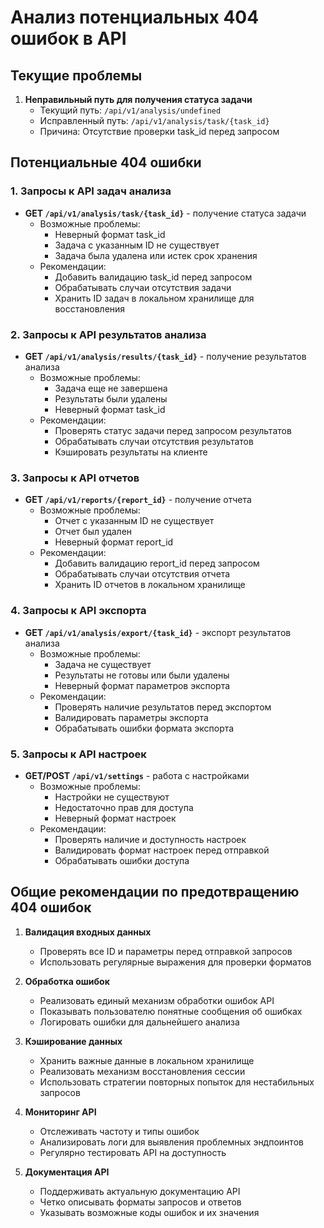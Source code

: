 # Анализ потенциальных 404 ошибок в API

## Текущие проблемы
1. **Неправильный путь для получения статуса задачи**
   - Текущий путь: `/api/v1/analysis/undefined`
   - Исправленный путь: `/api/v1/analysis/task/{task_id}`
   - Причина: Отсутствие проверки task_id перед запросом

## Потенциальные 404 ошибки

### 1. Запросы к API задач анализа
- **GET `/api/v1/analysis/task/{task_id}`** - получение статуса задачи
  - Возможные проблемы: 
    - Неверный формат task_id
    - Задача с указанным ID не существует
    - Задача была удалена или истек срок хранения
  - Рекомендации:
    - Добавить валидацию task_id перед запросом
    - Обрабатывать случаи отсутствия задачи
    - Хранить ID задач в локальном хранилище для восстановления

### 2. Запросы к API результатов анализа
- **GET `/api/v1/analysis/results/{task_id}`** - получение результатов анализа
  - Возможные проблемы:
    - Задача еще не завершена
    - Результаты были удалены
    - Неверный формат task_id
  - Рекомендации:
    - Проверять статус задачи перед запросом результатов
    - Обрабатывать случаи отсутствия результатов
    - Кэшировать результаты на клиенте

### 3. Запросы к API отчетов
- **GET `/api/v1/reports/{report_id}`** - получение отчета
  - Возможные проблемы:
    - Отчет с указанным ID не существует
    - Отчет был удален
    - Неверный формат report_id
  - Рекомендации:
    - Добавить валидацию report_id перед запросом
    - Обрабатывать случаи отсутствия отчета
    - Хранить ID отчетов в локальном хранилище

### 4. Запросы к API экспорта
- **GET `/api/v1/analysis/export/{task_id}`** - экспорт результатов анализа
  - Возможные проблемы:
    - Задача не существует
    - Результаты не готовы или были удалены
    - Неверный формат параметров экспорта
  - Рекомендации:
    - Проверять наличие результатов перед экспортом
    - Валидировать параметры экспорта
    - Обрабатывать ошибки формата экспорта

### 5. Запросы к API настроек
- **GET/POST `/api/v1/settings`** - работа с настройками
  - Возможные проблемы:
    - Настройки не существуют
    - Недостаточно прав для доступа
    - Неверный формат настроек
  - Рекомендации:
    - Проверять наличие и доступность настроек
    - Валидировать формат настроек перед отправкой
    - Обрабатывать ошибки доступа

## Общие рекомендации по предотвращению 404 ошибок

1. **Валидация входных данных**
   - Проверять все ID и параметры перед отправкой запросов
   - Использовать регулярные выражения для проверки форматов

2. **Обработка ошибок**
   - Реализовать единый механизм обработки ошибок API
   - Показывать пользователю понятные сообщения об ошибках
   - Логировать ошибки для дальнейшего анализа

3. **Кэширование данных**
   - Хранить важные данные в локальном хранилище
   - Реализовать механизм восстановления сессии
   - Использовать стратегии повторных попыток для нестабильных запросов

4. **Мониторинг API**
   - Отслеживать частоту и типы ошибок
   - Анализировать логи для выявления проблемных эндпоинтов
   - Регулярно тестировать API на доступность

5. **Документация API**
   - Поддерживать актуальную документацию API
   - Четко описывать форматы запросов и ответов
   - Указывать возможные коды ошибок и их значения
